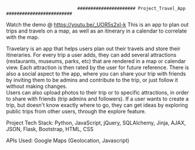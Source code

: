                                ###################### Project_Travel_App #########################
Watch the demo @ https://youtu.be/_UOR5s2xI-k
This is an app to plan out trips and travels on a map, as well as an itinerary in a calendar to correlate with the map.

Travelary is an app that helps users plan out their travels and store their itineraries. 
For every trip a user adds, they can add several attractions (restaurants, museums, parks, etc) 
that are rendered in a map or calendar view. 
Each attraction is then rated by the user for future reference.
There is also a social aspect to the app, 
where you can share your trip with friends by inviting them to be admins and contribute to the trip, 
or just follow it without making changes.  
Users can also upload photos to their trip or to specific attractions, in order to share with friends (trip admins and followers).
If a user wants to create a trip, but doesn't know exactly where to go, they can get ideas by exploring public trips from other users,
through the explore feature.

Project Tech Stack:
Python, JavaScript, jQuery,  SQLAlchemy, Jinja, AJAX, JSON, Flask, Bootstrap, HTML, CSS

APIs Used:
Google Maps (Geolocation, Javascript)
